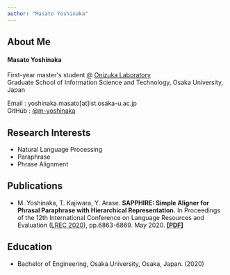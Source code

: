 ```yaml
---
author: "Masato Yoshinaka"
---
```


## About Me
#### Masato Yoshinaka

First-year master's student @ [Onizuka Laboratory](http://www-bigdata.ist.osaka-u.ac.jp/ja/home/) \
Graduate School of Information Science and Technology, Osaka University, Japan


Email : yoshinaka.masato[at]ist.osaka-u.ac.jp\
GitHub : [@m-yoshinaka](https://github.com/m-yoshinaka/)


## Research Interests
* Natural Language Processing
* Paraphrase
* Phrase Alignment


## Publications
* M. Yoshinaka, T. Kajiwara, Y. Arase.
  **SAPPHIRE: Simple Aligner for Phrasal Paraphrase with Hierarchical Representation.**
  In Proceedings of the 12th International Conference on Language Resources and Evaluation
  ([LREC 2020](https://lrec2020.lrec-conf.org/en/)), pp.6863-6869. May 2020.
  **[[PDF]](https://www.aclweb.org/anthology/2020.lrec-1.847/)**


## Education
* Bachelor of Engineering, Osaka University, Osaka, Japan. (2020)

